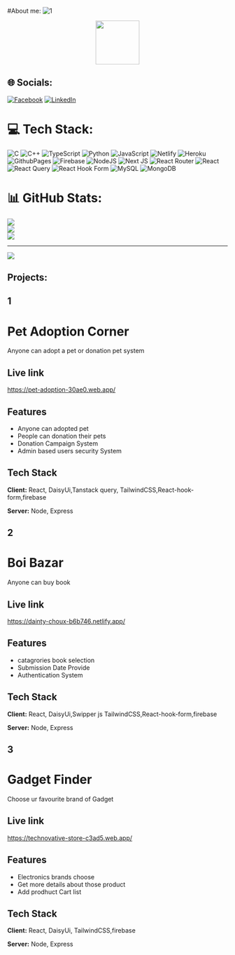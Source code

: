 #About me:
![1](https://github.com/rahatutzaman-rizon/rahatutzaman-rizon/assets/115326466/3c2d999a-b440-4373-9321-5e918d5a5d13)



 <div id="header" align="center">
  <img src="https://media.giphy.com/media/M9gbBd9nbDrOTu1Mqx/giphy.gif" width="100"/>
</div>




## 🌐 Socials:
[![Facebook](https://img.shields.io/badge/Facebook-%231877F2.svg?logo=Facebook&logoColor=white)](https://facebook.com/https://www.facebook.com/rahatutzaman.rizon/) [![LinkedIn](https://img.shields.io/badge/LinkedIn-%230077B5.svg?logo=linkedin&logoColor=white)](https://linkedin.com/in/https://www.linkedin.com/in/rahatutzaman-rizon-373529172/) 

# 💻 Tech Stack:
![C](https://img.shields.io/badge/c-%2300599C.svg?style=flat-square&logo=c&logoColor=white) ![C++](https://img.shields.io/badge/c++-%2300599C.svg?style=flat-square&logo=c%2B%2B&logoColor=white) ![TypeScript](https://img.shields.io/badge/typescript-%23007ACC.svg?style=flat-square&logo=typescript&logoColor=white) ![Python](https://img.shields.io/badge/python-3670A0?style=flat-square&logo=python&logoColor=ffdd54) ![JavaScript](https://img.shields.io/badge/javascript-%23323330.svg?style=flat-square&logo=javascript&logoColor=%23F7DF1E) ![Netlify](https://img.shields.io/badge/netlify-%23000000.svg?style=flat-square&logo=netlify&logoColor=#00C7B7) ![Heroku](https://img.shields.io/badge/heroku-%23430098.svg?style=flat-square&logo=heroku&logoColor=white) ![GithubPages](https://img.shields.io/badge/github%20pages-121013?style=flat-square&logo=github&logoColor=white) ![Firebase](https://img.shields.io/badge/firebase-%23039BE5.svg?style=flat-square&logo=firebase) ![NodeJS](https://img.shields.io/badge/node.js-6DA55F?style=flat-square&logo=node.js&logoColor=white) ![Next JS](https://img.shields.io/badge/Next-black?style=flat-square&logo=next.js&logoColor=white) ![React Router](https://img.shields.io/badge/React_Router-CA4245?style=flat-square&logo=react-router&logoColor=white) ![React](https://img.shields.io/badge/react-%2320232a.svg?style=flat-square&logo=react&logoColor=%2361DAFB) ![React Query](https://img.shields.io/badge/-React%20Query-FF4154?style=flat-square&logo=react%20query&logoColor=white) ![React Hook Form](https://img.shields.io/badge/React%20Hook%20Form-%23EC5990.svg?style=flat-square&logo=reacthookform&logoColor=white) ![MySQL](https://img.shields.io/badge/mysql-%2300000f.svg?style=flat-square&logo=mysql&logoColor=white) ![MongoDB](https://img.shields.io/badge/MongoDB-%234ea94b.svg?style=flat-square&logo=mongodb&logoColor=white)
# 📊 GitHub Stats:
![](https://github-readme-stats.vercel.app/api?username=rahatutzaman-rizon&theme=flag-india&hide_border=false&include_all_commits=true&count_private=false)<br/>
![](https://github-readme-streak-stats.herokuapp.com/?user=rahatutzaman-rizon&theme=flag-india&hide_border=false)<br/>
![](https://github-readme-stats.vercel.app/api/top-langs/?username=rahatutzaman-rizon&theme=flag-india&hide_border=false&include_all_commits=true&count_private=false&layout=compact)

---
[![](https://visitcount.itsvg.in/api?id=rahatutzaman-rizon&icon=0&color=0)](https://visitcount.itsvg.in)

<!-- Proudly created with GPRM ( https://gprm.itsvg.in ) -->




## Projects:
## 1
# Pet Adoption Corner

Anyone can adopt a pet or donation pet system


## Live link
 https://pet-adoption-30ae0.web.app/
## Features

- Anyone can adopted pet
- People can donation their pets
- Donation Campaign System
- Admin based users security System


## Tech Stack

**Client:** React, DaisyUi,Tanstack query, TailwindCSS,React-hook-form,firebase

**Server:** Node, Express

## 2


# Boi Bazar

Anyone can buy book 


## Live link
https://dainty-choux-b6b746.netlify.app/
## Features

- catagrories book selection
- Submission Date Provide
- Authentication  System

## Tech Stack

**Client:** React, DaisyUi,Swipper js TailwindCSS,React-hook-form,firebase

**Server:** Node, Express


## 3


# Gadget Finder
 Choose ur favourite brand of Gadget


## Live link
https://technovative-store-c3ad5.web.app/
## Features

- Electronics brands choose
- Get more details about those product
- Add prodhuct Cart list
## Tech Stack

**Client:** React, DaisyUi, TailwindCSS,firebase

**Server:** Node, Express



